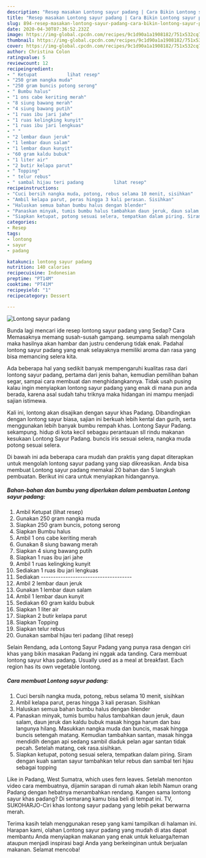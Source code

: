 ```yaml
---
description: "Resep masakan Lontong sayur padang | Cara Bikin Lontong sayur padang Yang Sedap"
title: "Resep masakan Lontong sayur padang | Cara Bikin Lontong sayur padang Yang Sedap"
slug: 894-resep-masakan-lontong-sayur-padang-cara-bikin-lontong-sayur-padang-yang-sedap
date: 2020-04-30T07:36:52.232Z
image: https://img-global.cpcdn.com/recipes/9c1d90a1a1908182/751x532cq70/lontong-sayur-padang-foto-resep-utama.jpg
thumbnail: https://img-global.cpcdn.com/recipes/9c1d90a1a1908182/751x532cq70/lontong-sayur-padang-foto-resep-utama.jpg
cover: https://img-global.cpcdn.com/recipes/9c1d90a1a1908182/751x532cq70/lontong-sayur-padang-foto-resep-utama.jpg
author: Christina Colon
ratingvalue: 5
reviewcount: 12
recipeingredient:
- " Ketupat           lihat resep"
- "250 gram nangka muda"
- "250 gram buncis potong serong"
- " Bumbu halus"
- "1 ons cabe keriting merah"
- "8 siung bawang merah"
- "4 siung bawang putih"
- "1 ruas ibu jari jahe"
- "1 ruas kelingking kunyit"
- "1 ruas ibu jari lengkuas"
- " "
- "2 lembar daun jeruk"
- "1 lembar daun salam"
- "1 lembar daun kunyit"
- "60 gram kaldu bubuk"
- "1 liter air"
- "2 butir kelapa parut"
- " Topping"
- " telur rebus"
- " sambal hijau teri padang           lihat resep"
recipeinstructions:
- "Cuci bersih nangka muda, potong, rebus selama 10 menit, sisihkan"
- "Ambil kelapa parut, peras hingga 3 kali perasan. Sisihkan"
- "Haluskan semua bahan bumbu halus dengan blender"
- "Panaskan minyak, tumis bumbu halus tambahkan daun jeruk, daun salam, daun jeruk dan kaldu bubuk masak hingga harum dan bau langunya hilang. Masukkan nangka muda dan buncis, masak hingga buncis setengah matang. Kemudian tambahkan santan, masak hingga mendidih dengan api sedang sambil diaduk pelan agar santan tidak pecah. Setelah matang, cek rasa.sisihkan."
- "Siapkan ketupat, potong sesuai selera, tempatkan dalam piring. Siram dengan kuah santan sayur tambahkan telur rebus dan sambal teri hjau sebagai topping"
categories:
- Resep
tags:
- lontong
- sayur
- padang

katakunci: lontong sayur padang 
nutrition: 140 calories
recipecuisine: Indonesian
preptime: "PT14M"
cooktime: "PT41M"
recipeyield: "1"
recipecategory: Dessert

---
```



![Lontong sayur padang](https://img-global.cpcdn.com/recipes/9c1d90a1a1908182/751x532cq70/lontong-sayur-padang-foto-resep-utama.jpg)

Bunda lagi mencari ide resep lontong sayur padang yang Sedap? Cara Memasaknya memang susah-susah gampang. seumpama salah mengolah maka hasilnya akan hambar dan justru cenderung tidak enak. Padahal lontong sayur padang yang enak selayaknya memiliki aroma dan rasa yang bisa memancing selera kita.

Ada beberapa hal yang sedikit banyak mempengaruhi kualitas rasa dari lontong sayur padang, pertama dari jenis bahan, kemudian pemilihan bahan segar, sampai cara membuat dan menghidangkannya. Tidak usah pusing kalau ingin menyiapkan lontong sayur padang yang enak di mana pun anda berada, karena asal sudah tahu triknya maka hidangan ini mampu menjadi sajian istimewa.

Kali ini, lontong akan disajikan dengan sayur khas Padang. Dibandingkan dengan lontong sayur biasa, sajian ini berkuah lebih kental dan gurih, serta menggunakan lebih banyak bumbu rempah khas. Lontong Sayur Padang. sekampung. hidup di kota kecil sebagau perantauan sll rindu makanan kesukaan Lontong Sayur Padang. buncis iris sesuai selera, nangka muda potong sesuai selera.


Di bawah ini ada beberapa cara mudah dan praktis yang dapat diterapkan untuk mengolah lontong sayur padang yang siap dikreasikan. Anda bisa membuat Lontong sayur padang memakai 20 bahan dan 5 langkah pembuatan. Berikut ini cara untuk menyiapkan hidangannya.

<!--inarticleads1-->

##### Bahan-bahan dan bumbu yang diperlukan dalam pembuatan Lontong sayur padang:

1. Ambil  Ketupat           (lihat resep)
1. Gunakan 250 gram nangka muda
1. Siapkan 250 gram buncis, potong serong
1. Siapkan  Bumbu halus
1. Ambil 1 ons cabe keriting merah
1. Gunakan 8 siung bawang merah
1. Siapkan 4 siung bawang putih
1. Siapkan 1 ruas ibu jari jahe
1. Ambil 1 ruas kelingking kunyit
1. Sediakan 1 ruas ibu jari lengkuas
1. Sediakan  -------------------------------------
1. Ambil 2 lembar daun jeruk
1. Gunakan 1 lembar daun salam
1. Ambil 1 lembar daun kunyit
1. Sediakan 60 gram kaldu bubuk
1. Siapkan 1 liter air
1. Siapkan 2 butir kelapa parut
1. Siapkan  Topping
1. Siapkan  telur rebus
1. Gunakan  sambal hijau teri padang           (lihat resep)


Selain Rendang, ada Lontong Sayur Padang yang punya rasa dengan ciri khas yang bikin masakan Padang ini nggak ada tanding. Cara membuat lontong sayur khas padang. Usually used as a meal at breakfast. Each region has its own vegetable lontong. 

<!--inarticleads2-->

##### Cara membuat Lontong sayur padang:

1. Cuci bersih nangka muda, potong, rebus selama 10 menit, sisihkan
1. Ambil kelapa parut, peras hingga 3 kali perasan. Sisihkan
1. Haluskan semua bahan bumbu halus dengan blender
1. Panaskan minyak, tumis bumbu halus tambahkan daun jeruk, daun salam, daun jeruk dan kaldu bubuk masak hingga harum dan bau langunya hilang. Masukkan nangka muda dan buncis, masak hingga buncis setengah matang. Kemudian tambahkan santan, masak hingga mendidih dengan api sedang sambil diaduk pelan agar santan tidak pecah. Setelah matang, cek rasa.sisihkan.
1. Siapkan ketupat, potong sesuai selera, tempatkan dalam piring. Siram dengan kuah santan sayur tambahkan telur rebus dan sambal teri hjau sebagai topping


Like in Padang, West Sumatra, which uses fern leaves. Setelah menonton video cara membuatnya, dijamin sarapan di rumah akan lebih Namun orang Padang dengan hebatnya menambahkan rendang. Kangen sama lontong sayur khas padang? Di semarang kamu bisa beli di tempat ini. TV, SUKOHARJO-Ciri khas lontong sayur padang yang lebih pekat berwarna merah. 

Terima kasih telah menggunakan resep yang kami tampilkan di halaman ini. Harapan kami, olahan Lontong sayur padang yang mudah di atas dapat membantu Anda menyiapkan makanan yang enak untuk keluarga/teman ataupun menjadi inspirasi bagi Anda yang berkeinginan untuk berjualan makanan. Selamat mencoba!
